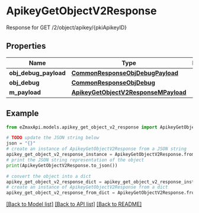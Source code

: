 # ApikeyGetObjectV2Response

Response for GET /2/object/apikey/{pkiApikeyID}

## Properties

Name | Type | Description | Notes
------------ | ------------- | ------------- | -------------
**obj_debug_payload** | [**CommonResponseObjDebugPayload**](CommonResponseObjDebugPayload.md) |  | 
**obj_debug** | [**CommonResponseObjDebug**](CommonResponseObjDebug.md) |  | [optional] 
**m_payload** | [**ApikeyGetObjectV2ResponseMPayload**](ApikeyGetObjectV2ResponseMPayload.md) |  | 

## Example

```python
from eZmaxApi.models.apikey_get_object_v2_response import ApikeyGetObjectV2Response

# TODO update the JSON string below
json = "{}"
# create an instance of ApikeyGetObjectV2Response from a JSON string
apikey_get_object_v2_response_instance = ApikeyGetObjectV2Response.from_json(json)
# print the JSON string representation of the object
print(ApikeyGetObjectV2Response.to_json())

# convert the object into a dict
apikey_get_object_v2_response_dict = apikey_get_object_v2_response_instance.to_dict()
# create an instance of ApikeyGetObjectV2Response from a dict
apikey_get_object_v2_response_from_dict = ApikeyGetObjectV2Response.from_dict(apikey_get_object_v2_response_dict)
```
[[Back to Model list]](../README.md#documentation-for-models) [[Back to API list]](../README.md#documentation-for-api-endpoints) [[Back to README]](../README.md)


